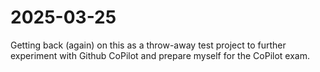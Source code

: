 # 2025-03-25

Getting back (again) on this as a throw-away test project to further experiment with Github CoPilot and prepare myself for the CoPilot exam.

